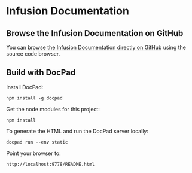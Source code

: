 Infusion Documentation
======================

Browse the Infusion Documentation on GitHub
-------------------------------------------

You can [browse the Infusion Documentation directly on GitHub](src/documents) using the source code browser.

Build with DocPad
-----------------

Install DocPad:

```
npm install -g docpad
```

Get the node modules for this project:

```
npm install
```

To generate the HTML and run the DocPad server locally:

```
docpad run --env static
```

Point your browser to:

```
http://localhost:9778/README.html
```
